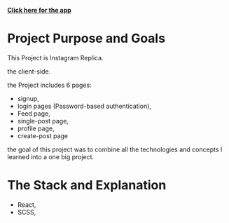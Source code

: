 **[Click here for the app](https://stormy-tundra-61057.herokuapp.com/)**



# Project Purpose and Goals

This Project is Instagram Replica.


the client-side.


the Project includes 6 pages:

- signup,
- login pages (Password-based authentication),
- Feed page,
- single-post page,
- profile page,
- create-post page 

the goal of this project was to combine all the technologies and concepts I learned into a one big project.

# The Stack and Explanation
  
 - React,
 - SCSS,
 


